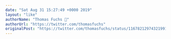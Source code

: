 ```yaml
---
date: "Sat Aug 31 15:27:49 +0000 2019"
layout: "like"
authorName: "Thomas Fuchs 🌵"
authorUrl: "https://twitter.com/thomasfuchs"
originalPost: "https://twitter.com/thomasfuchs/status/1167821297432199168"
---
```

